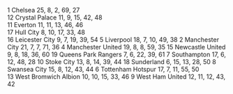 1	Chelsea					25, 8, 2, 69, 27	
12	Crystal Palace			11, 9, 15, 42, 48	
11	Everton					11, 11, 13, 46, 46	
17	Hull City				8, 10, 17, 33, 48	
16	Leicester City			9, 7, 19, 39, 54
5	Liverpool				18, 7, 10, 49, 38
2	Manchester City			21, 7, 7, 71, 36
4	Manchester United		19, 8, 8, 59, 35
15	Newcastle United		9, 8, 18, 36, 60
19	Queens Park Rangers		7, 6, 22, 39, 61
7	Southampton				17, 6, 12, 48, 28
10	Stoke City				13, 8, 14, 39, 44
18	Sunderland				6, 15, 13, 28, 50
8	Swansea City			15, 8, 12, 43, 44
6	Tottenham Hotspur		17, 7, 11, 55, 50	
13	West Bromwich Albion	10, 10, 15, 33, 46
9	West Ham United			12, 11, 12, 43, 42	